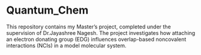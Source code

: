 # Quantum_Chem
This repository contains my Master’s project, completed under the supervision of Dr.Jayashree Nagesh. The project investigates how attaching an electron donating group (EDG) influences overlap-based noncovalent interactions (NCIs) in a model molecular system.
